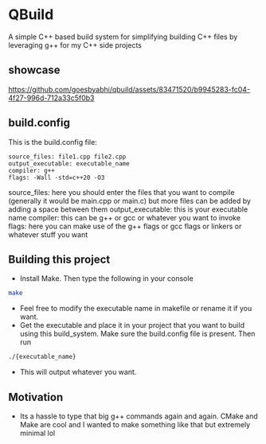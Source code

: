 # QBuild
A simple C++ based build system for simplifying building C++ files by leveraging g++ for my C++ side projects

## showcase
https://github.com/goesbyabhi/qbuild/assets/83471520/b9945283-fc04-4f27-996d-712a33c5f0b3

## build.config
This is the build.config file:
```
source_files: file1.cpp file2.cpp
output_executable: executable_name
compiler: g++
flags: -Wall -std=c++20 -O3
```
source_files: here you should enter the files that you want to compile (generally it would be main.cpp or main.c) but more files can be added by adding a space between them
output_executable: this is your executable name
compiler: this can be g++ or gcc or whatever you want to invoke
flags: here you can make use of the g++ flags or gcc flags or linkers or whatever stuff you want

## Building this project
- Install Make. Then type the following in your console
```sh
make
```
- Feel free to modify the executable name in makefile or rename it if you want.
- Get the executable and place it in your project that you want to build using this build_system. Make sure the build.config file is present. Then run
```sh
./{executable_name}
```
- This will output whatever you want.

## Motivation
- Its a hassle to type that big g++ commands again and again. CMake and Make are cool and I wanted to make something like that but extremely minimal lol
